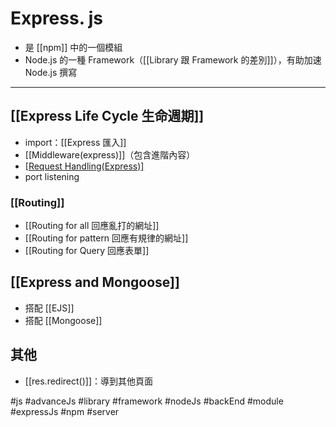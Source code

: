 # Express. js
- 是 [[npm]] 中的一個模組
- Node.js 的一種 Framework（[[Library 跟 Framework 的差別]]），有助加速 Node.js 撰寫

---

## [[Express Life Cycle 生命週期]]

- import：[[Express 匯入]]
- [[Middleware(express)]]（包含進階內容）
- [[Request Handling(Express)]]([[Routing]])
- port listening


### [[Routing]]
- [[Routing for all 回應亂打的網址]]
- [[Routing for pattern 回應有規律的網址]]
- [[Routing for Query 回應表單]]


## [[Express and Mongoose]]
- 搭配 [[EJS]]
- 搭配 [[Mongoose]]

## 其他
- [[res.redirect()]]：導到其他頁面


#js #advanceJs #library #framework #nodeJs #backEnd #module #expressJs #npm #server 